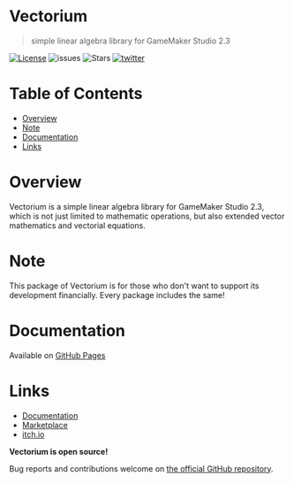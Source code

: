 # Vectorium
> simple linear algebra library for GameMaker Studio 2.3

[![License](https://img.shields.io/github/license/el-falso/Vectorium)](LICENSE)
![issues](https://img.shields.io/github/issues/el-falso/Vectorium)
![Stars](https://img.shields.io/github/stars/el-falso/Vectorium)
[![twitter](https://img.shields.io/badge/twitter-@TackRadGames-1DA1F3)](https://twitter.com/TackRadGames)

# Table of Contents
* [Overview](#overview)
* [Note](#note)
* [Documentation](#documentation)
* [Links](#links)

# Overview
Vectorium is a simple linear algebra library for GameMaker Studio 2.3, which is not just limited to mathematic operations, but also extended vector mathematics and vectorial equations.

# Note
This package of Vectorium is for those who don't want to support its development financially. Every package includes the same!

# Documentation
Available on [GitHub Pages]

# Links
* [Documentation]
* [Marketplace]
* [itch.io]

**Vectorium is open source!**

Bug reports and contributions welcome on [the official GitHub repository].

[GitHub Pages]:https://el-falso.github.io/Vectorium/
[the official GitHub repository]:https://github.com/el-falso/Vectorium
[Documentation]:https://el-falso.github.io/Vectorium/
[Marketplace]:https://marketplace.yoyogames.com/assets/9581/vectorium
[itch.io]:https://el-falso.itch.io/vectorium
